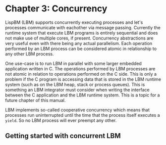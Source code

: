 
# Chapter 3: Concurrency
LispBM (LBM) supports concurrently executing processes and let's processes
communicate with eachother via message passing. Currently the runtime
system that execute LBM programs is entirely sequential and does not make
use of multiple cores, if present. Concurrency abstractions are very useful
even with there being any actual parallelism. Each operation performed by an
LBM process can be considered atomic in relationship to any other LBM process.

One use-case is to run LBM in parallel with some larger embedded application
written in C. The operations performed by LBM processes are not atomic in
relation to operations performed on the C side. This is only a problem if the
C program is accessing data that is stored in the LBM runtime system (such
as on the LBM heap, stack or process queues). This is something an LBM integrator
must consider when writing the interface between the C application and the LBM
runtime system. This is a topic for a future chapter of this manual. 

LBM implements so-called cooperative concurrency which means that processes
run uninterrupted until the time that the process itself executes a `yield`.
So no LBM process will ever preempt any other.


## Getting started with concurrent LBM












